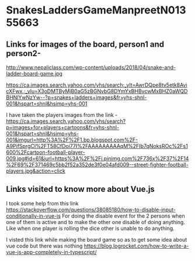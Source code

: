 # SnakesLaddersGameManpreetN01355663

## Links for images of the board, person1 and person2-
http://www.nepaliclass.com/wp-content/uploads/2018/04/snake-and-ladder-board-game.jpg

https://ca.images.search.yahoo.com/yhs/search;_ylt=AwrDQpe8tv5etk8AvicXFwx.;_ylu=X3oDMTByMjB0aG5zBGNvbG8DYmYxBHBvcwMxBHZ0aWQDBHNlYwNzYw--?p=snakes+ladders+images&fr=yhs-shnl-001&hspart=shnl&hsimp=yhs-001

I have taken the players images from the link - https://ca.images.search.yahoo.com/yhs/search?p=images+for+players+cartoons&fr=yhs-shnl-001&hspart=shnl&hsimp=yhs-001&imgurl=http%3A%2F%2F1.bp.blogspot.com%2F-A9PifSprgCI%2FT58CfDoi77I%2FAAAAAAAAAqM%2FIb7qNoksROc%2Fs1600%2Fcartoon-football-player-009.jpg#id=61&iurl=https%3A%2F%2Fi.pinimg.com%2F736x%2F37%2F14%2F69%2F371469c5bb2f52a352de3f0e04afd009--street-fighter-football-players.jpg&action=click

## Links visited to know more about Vue.js
I took some help from this link https://stackoverflow.com/questions/38085180/how-to-disable-input-conditionally-in-vue-js 
For doing the disable event for the 2 persons when one of them is active and to make the other one disable of doing anything. Like when one player is rolling the dice other is unable to do anything.
 
 
 I visted this link while making the board game so as to get some idea about vue code but there was nothing https://blog.logrocket.com/how-to-write-a-vue-js-app-completely-in-typescript/
 

